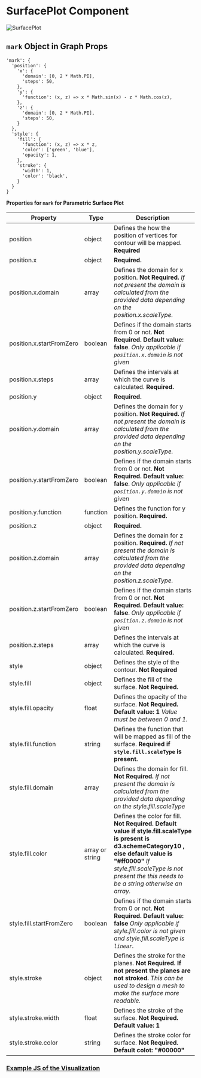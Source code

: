 # SurfacePlot Component

![SurfacePlot](../../imgs/SurfacePlot.png)

## `mark` Object in Graph Props

```
'mark': {
  'position': {
    'x': {
      'domain': [0, 2 * Math.PI],
      'steps': 50,
    },
    'y': {
      'function': (x, z) => x * Math.sin(x) - z * Math.cos(z),
    },
    'z': {
      'domain': [0, 2 * Math.PI],
      'steps': 50,
    }
  },
  'style': {
    'fill': {
      'function': (x, z) => x * z,
      'color': ['green', 'blue'],
      'opacity': 1,
    },
    'stroke': {
      'width': 1,
      'color': 'black',
    }
  }
}
```

**Properties for `mark` for Parametric Surface Plot**

| Property                 | Type            | Description                                                                                                                                                                                                                                        |
| ------------------------ | --------------- | -------------------------------------------------------------------------------------------------------------------------------------------------------------------------------------------------------------------------------------------------- |
| position                 | object          | Defines the how the position of vertices for contour will be mapped. **Required**                                                                                                                                                                  |
| position.x               | object          | **Required.**                                                                                                                                                                                                                                      |
| position.x.domain        | array           | Defines the domain for x position. **Not Required.** _If not present the domain is calculated from the provided data depending on the position.x.scaleType._                                                                                       |
| position.x.startFromZero | boolean         | Defines if the domain starts from 0 or not. **Not Required. Default value: false**. _Only applicable if `position.x.domain` is not given_                                                                                                          |
| position.x.steps         | array           | Defines the intervals at which the curve is calculated. **Required.**                                                                                                                                                                              |
| position.y               | object          | **Required.**                                                                                                                                                                                                                                      |
| position.y.domain        | array           | Defines the domain for y position. **Not Required.** _If not present the domain is calculated from the provided data depending on the position.y.scaleType._                                                                                       |
| position.y.startFromZero | boolean         | Defines if the domain starts from 0 or not. **Not Required. Default value: false**. _Only applicable if `position.y.domain` is not given_                                                                                                          |
| position.y.function      | function        | Defines the function for y position. **Required.**                                                                                                                                                                                                 |
| position.z               | object          | **Required.**                                                                                                                                                                                                                                      |
| position.z.domain        | array           | Defines the domain for z position. **Required.** _If not present the domain is calculated from the provided data depending on the position.z.scaleType._                                                                                           |
| position.z.startFromZero | boolean         | Defines if the domain starts from 0 or not. **Not Required. Default value: false**. _Only applicable if `position.z.domain` is not given_                                                                                                          |
| position.z.steps         | array           | Defines the intervals at which the curve is calculated. **Required.**                                                                                                                                                                              |
| style                    | object          | Defines the style of the contour. **Not Required**                                                                                                                                                                                                 |
| style.fill               | object          | Defines the fill of the surface. **Not Required.**                                                                                                                                                                                                 |
| style.fill.opacity       | float           | Defines the opacity of the surface. **Not Required. Default value: 1** _Value must be between 0 and 1._                                                                                                                                            |
| style.fill.function      | string          | Defines the function that will be mapped as fill of the surface. **Required if `style.fill.scaleType` is present.**                                                                                                                                |
| style.fill.domain        | array           | Defines the domain for fill. **Not Required.** _If not present the domain is calculated from the provided data depending on the style.fill.scaleType_                                                                                              |
| style.fill.color         | array or string | Defines the color for fill. **Not Required. Default value if style.fill.scaleType is present is d3.schemeCategory10 , else default value is "#ff0000"** _If style.fill.scaleType is not present the this needs to be a string otherwise an array._ |
| style.fill.startFromZero | boolean         | Defines if the domain starts from 0 or not. **Not Required. Default value: false** _Only applicable if style.fill.color is not given and style.fill.scaleType is `linear`._                                                                        |
| style.stroke             | object          | Defines the stroke for the planes. **Not Required. If not present the planes are not stroked.** _This can be used to design a mesh to make the surface more readable._                                                                             |
| style.stroke.width       | float           | Defines the stroke of the surface. **Not Required. Default value: 1**                                                                                                                                                                              |
| style.stroke.color       | string          | Defines the stroke color for surface. **Not Required. Default colot: "#00000"**                                                                                                                                                                    |

### [Example JS of the Visualization](../../examples/Plots/SurfacePlot.js)

